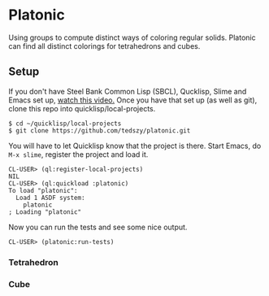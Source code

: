 # Platonic
Using groups to compute distinct ways of coloring regular solids. Platonic can find all distinct colorings for tetrahedrons and cubes. 

## Setup
If you don't have Steel Bank Common Lisp (SBCL), Qucklisp, Slime
and Emacs set up, [watch this video.](https://www.youtube.com/watch?v=VnWVu8VVDbI) Once you have that set up (as well as git), clone this repo into quicklisp/local-projects.

```
$ cd ~/quicklisp/local-projects
$ git clone https://github.com/tedszy/platonic.git
```

You will have to let Quicklisp know that the project is there. Start Emacs, do ```M-x slime```, register the project and load it.

```
CL-USER> (ql:register-local-projects)
NIL
CL-USER> (ql:quickload :platonic)
To load "platonic":
  Load 1 ASDF system:
    platonic
; Loading "platonic"
```

Now you can run the tests and see some nice output.

```
CL-USER> (platonic:run-tests)
```

### Tetrahedron


### Cube

